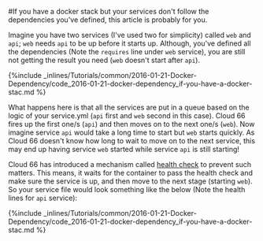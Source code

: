 <!-- post: -->


#If you have a docker stack but your services don't follow the dependencies you've defined, this article is probably for you.

Imagine you have two services (I've used two for simplicity) called `web` and `api`; `web` needs `api` to be up before it starts up. Although, you've defined all the dependencies (Note the `requires` line under `web` service), you are still not getting the result you need (`web` doesn't start after `api`).



{%include _inlines/Tutorials/common/2016-01-21-Docker-Dependency/code_2016-01-21-docker-dependency_if-you-have-a-docker-stac.md %}




  What happens here is that all the services are put in a queue based on the logic of your service.yml (`api` first and `web` second in this case). Cloud 66 fires up the first one/s (`api`) and then moves on to the next one/s (`web`). Now imagine service `api` would take a long time to start but `web` starts quickly. As Cloud 66 doesn't know how long to wait to move on to the next service, this may end up having service `web` started while service `api` is still starting!

  Cloud 66 has introduced a mechanism called [health check](http://help.cloud66.com/managing-your-stack/service-life-cycle-management#health) to prevent such matters. This means, it waits for the container to pass the health check and make sure the service is up, and then move to the next stage (starting `web`). So your service file would look something like the below (Note the health lines for `api` service):



{%include _inlines/Tutorials/common/2016-01-21-Docker-Dependency/code_2016-01-21-docker-dependency_if-you-have-a-docker-stac.md %}



